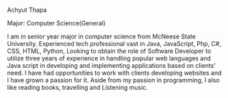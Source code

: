 Achyut Thapa

Major: Computer Science(General)


I am in senior year major in computer science from McNeese State University. Experienced tech professional vast in Java, JavaScript, Php, C#, CSS, HTML, Python, Looking to obtain the role of Software Developer to utilize three years of experience in handling popular web languages and Java script in developing and implementing applications based on clients’ need. I have had opportunities to work with clients developing websites and I have grown a passion for it. Aside from my passion in programming, I also like reading books, travelling and Listening music.

